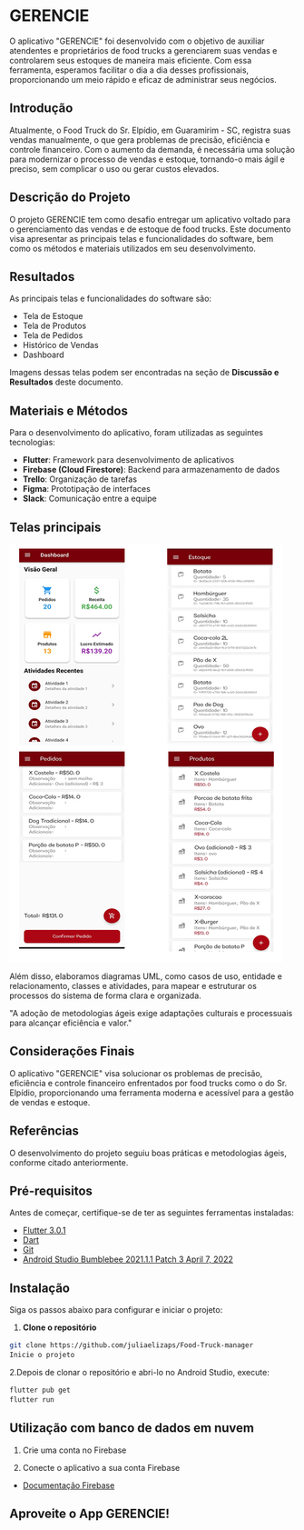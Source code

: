 # GERENCIE

O aplicativo "GERENCIE" foi desenvolvido com o objetivo de auxiliar atendentes e proprietários de food trucks a gerenciarem suas vendas e controlarem seus estoques de maneira mais eficiente. Com essa ferramenta, esperamos facilitar o dia a dia desses profissionais, proporcionando um meio rápido e eficaz de administrar seus negócios.

## Introdução

Atualmente, o Food Truck do Sr. Elpídio, em Guaramirim - SC, registra suas vendas manualmente, o que gera problemas de precisão, eficiência e controle financeiro. Com o aumento da demanda, é necessária uma solução para modernizar o processo de vendas e estoque, tornando-o mais ágil e preciso, sem complicar o uso ou gerar custos elevados.

## Descrição do Projeto

O projeto GERENCIE tem como desafio entregar um aplicativo voltado para o gerenciamento das vendas e de estoque de food trucks. Este documento visa apresentar as principais telas e funcionalidades do software, bem como os métodos e materiais utilizados em seu desenvolvimento.

## Resultados

As principais telas e funcionalidades do software são:

- Tela de Estoque
- Tela de Produtos
- Tela de Pedidos
- Histórico de Vendas
- Dashboard

Imagens dessas telas podem ser encontradas na seção de **Discussão e Resultados** deste documento.

## Materiais e Métodos

Para o desenvolvimento do aplicativo, foram utilizadas as seguintes tecnologias:

- **Flutter**: Framework para desenvolvimento de aplicativos
- **Firebase (Cloud Firestore)**: Backend para armazenamento de dados
- **Trello**: Organização de tarefas
- **Figma**: Prototipação de interfaces
- **Slack**: Comunicação entre a equipe

## Telas principais

<img src="/assets/images/telas.png">

Além disso, elaboramos diagramas UML, como casos de uso, entidade e relacionamento, classes e atividades, para mapear e estruturar os processos do sistema de forma clara e organizada.

"A adoção de metodologias ágeis exige adaptações culturais e processuais para alcançar eficiência e valor."

## Considerações Finais

O aplicativo "GERENCIE" visa solucionar os problemas de precisão, eficiência e controle financeiro enfrentados por food trucks como o do Sr. Elpídio, proporcionando uma ferramenta moderna e acessível para a gestão de vendas e estoque.

## Referências

O desenvolvimento do projeto seguiu boas práticas e metodologias ágeis, conforme citado anteriormente.

## Pré-requisitos

Antes de começar, certifique-se de ter as seguintes ferramentas instaladas:

- [Flutter 3.0.1](https://docs.flutter.dev/release/archive)
- [Dart](https://dart.dev/get-dart)
- [Git](https://git-scm.com/)
- [Android Studio Bumblebee 2021.1.1 Patch 3 April 7, 2022](https://developer.android.com/studio/archive?hl=pt-br)

## Instalação

Siga os passos abaixo para configurar e iniciar o projeto:

1. **Clone o repositório**

```bash
git clone https://github.com/juliaelizaps/Food-Truck-manager
Inicie o projeto
```
2.Depois de clonar o repositório e abri-lo no Android Studio, execute:

```bash
flutter pub get
flutter run 
```
## Utilização com banco de dados em nuvem
   
1. Crie uma conta no Firebase
   
2.  Conecte o aplicativo a sua conta Firebase
 
- [Documentação Firebase](https://firebase.google.com/docs/cli?hl=pt&authuser=0&_gl=1*1wdcabl*_ga*MTYyODM3Mjk5OC4xNzI5NjI5OTQy*_ga_CW55HF8NVT*MTcyOTYzMjY1NS4yLjEuMTcyOTYzMzcxMy42MC4wLjA.#windows-npm)

##  Aproveite o App GERENCIE!
